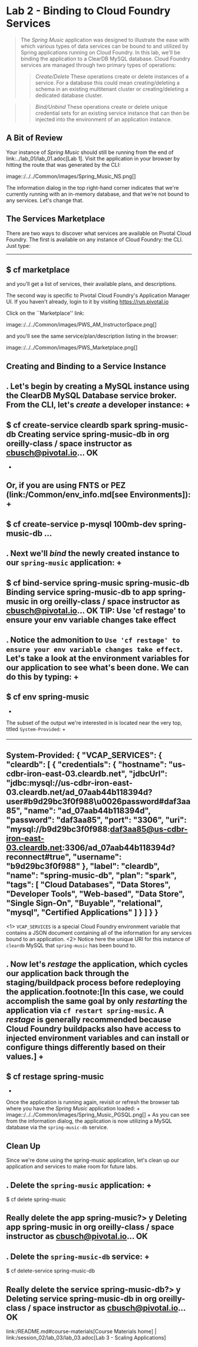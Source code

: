 # Lab 2 - Binding to Cloud Foundry Services

> The _Spring Music_ application was designed to illustrate the ease with which various types of data services can be bound to and utilized by Spring applications running on Cloud Foundry.
In this lab, we'll be binding the application to a ClearDB MySQL database.
> Cloud Foundry services are managed through two primary types of operations:
> > *Create/Delete*
> >     These operations create or delete instances of a service. For a database this could mean creating/deleting a schema in an existing multitenant cluster or creating/deleting a dedicated database cluster.

> > *Bind/Unbind*
> >     These operations create or delete unique credential sets for an existing service instance that can then be injected into the environment of an application instance.

## A Bit of Review

Your instance of _Spring Music_ should still be running from the end of link:../lab_01/lab_01.adoc[Lab 1].
Visit the application in your browser by hitting the route that was generated by the CLI:

image::/../../Common/images/Spring_Music_NS.png[]

The information dialog in the top right-hand corner indicates that we're currently running with an in-memory database, and that we're not bound to any services.
Let's change that.

## The Services Marketplace

There are two ways to discover what services are available on Pivotal Cloud Foundry.
The first is available on any instance of Cloud Foundry: the CLI. Just type:

----
$ cf marketplace
----

and you'll get a list of services, their available plans, and descriptions.

The second way is specific to Pivotal Cloud Foundry's Application Manager UI.
If you haven't already, login to it by visiting https://run.pivotal.io

Click on the ``Marketplace'' link:

image::/../../Common/images/PWS_AM_InstructorSpace.png[]

and you'll see the same service/plan/description listing in the browser:

image::/../../Common/images/PWS_Marketplace.png[]

## Creating and Binding to a Service Instance

. Let's begin by creating a MySQL instance using the ClearDB MySQL Database service broker.
From the CLI, let's _create_ a developer instance:
+
----
$ cf create-service cleardb spark spring-music-db
Creating service spring-music-db in org oreilly-class / space instructor as cbusch@pivotal.io...
OK
----
+
Or, if you are using FNTS or PEZ (link:/Common/env_info.md[see Environments]):
+
----
$ cf create-service p-mysql 100mb-dev spring-music-db
...
----

. Next we'll _bind_ the newly created instance to our `spring-music` application:
+
----
$ cf bind-service spring-music spring-music-db
Binding service spring-music-db to app spring-music in org oreilly-class / space instructor as cbusch@pivotal.io...
OK
TIP: Use 'cf restage' to ensure your env variable changes take effect
----

. Notice the admonition to `Use 'cf restage' to ensure your env variable changes take effect`.
Let's take a look at the environment variables for our application to see what's been done. We can do this by typing:
+
----
$ cf env spring-music
----
+
The subset of the output we're interested in is located near the very top, titled `System-Provided`:
+
####
----
System-Provided:
{
 "VCAP_SERVICES": {
  "cleardb": [
   {
    "credentials": {
     "hostname": "us-cdbr-iron-east-03.cleardb.net",
     "jdbcUrl": "jdbc:mysql://us-cdbr-iron-east-03.cleardb.net/ad_07aab44b118394d?user#b9d29bc3f0f988\u0026password#daf3aa85",
     "name": "ad_07aab44b118394d",
     "password": "daf3aa85",
     "port": "3306",
     "uri": "mysql://b9d29bc3f0f988:daf3aa85@us-cdbr-iron-east-03.cleardb.net:3306/ad_07aab44b118394d?reconnect#true",
     "username": "b9d29bc3f0f988"
    },
    "label": "cleardb",
    "name": "spring-music-db",
    "plan": "spark",
    "tags": [
     "Cloud Databases",
     "Data Stores",
     "Developer Tools",
     "Web-based",
     "Data Store",
     "Single Sign-On",
     "Buyable",
     "relational",
     "mysql",
     "Certified Applications"
    ]
   }
  ]
 }
}
----
<1> `VCAP_SERVICES` is a special Cloud Foundry environment variable that contains a JSON document containing all of the information for any services bound to an application.
<2> Notice here the unique URI for this instance of `cleardb` MySQL that `spring-music` has been bound to.
####

. Now let's _restage_ the application, which cycles our application back through the staging/buildpack process before redeploying the application.footnote:[In this case, we could accomplish the same goal by only _restarting_ the application via `cf restart spring-music`.
A _restage_ is generally recommended because Cloud Foundry buildpacks also have access to injected environment variables and can install or configure things differently based on their values.]
+
----
$ cf restage spring-music
----
+
Once the application is running again, revisit or refresh the browser tab where you have the _Spring Music_ application loaded:
+
image::/../../Common/images/Spring_Music_PGSQL.png[]
+
As you can see from the information dialog, the application is now utilizing a MySQL database via the `spring-music-db` service.

## Clean Up

Since we're done using the spring-music application, let's clean up our application and services to make room for future labs.

. Delete the `spring-music` application:
+
----
$ cf delete spring-music

Really delete the app spring-music?> y
Deleting app spring-music in org oreilly-class / space instructor as cbusch@pivotal.io...
OK
----
. Delete the `spring-music-db` service:
+
----
$ cf delete-service spring-music-db

Really delete the service spring-music-db?> y
Deleting service spring-music-db in org oreilly-class / space instructor as cbusch@pivotal.io...
OK
----

link:/README.md#course-materials[Course Materials home] | link:/session_02/lab_03/lab_03.adoc[Lab 3 - Scaling Applications]


